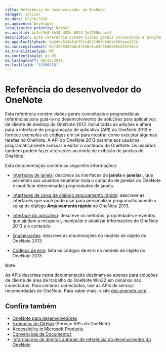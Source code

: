 ```yaml
---
title: Referência do desenvolvedor do OneNote
manager: soliver
ms.date: 05/16/2016
ms.audience: Developer
localization_priority: Normal
ms.assetid: 4c4ef9e8-6b30-481b-8023-2e1280bcbcc9
description: Esta referência contém visões gerais conceituais e programáticas referências para guiá-lo no desenvolvimento de soluções para aplicativos de cliente de desktop do OneNote 2013.
ms.openlocfilehash: 6a3dde524dfa5357c4523db3b545ac583eaa3274
ms.sourcegitcommit: 0cf39e5382b8c6f236c8a63c6036849ed3527ded
ms.translationtype: MT
ms.contentlocale: pt-BR
ms.lasthandoff: 08/23/2018
ms.locfileid: "22566576"
---
```

# <a name="onenote-developer-reference"></a>Referência do desenvolvedor do OneNote

Esta referência contém visões gerais conceituais e programáticas referências para guiá-lo no desenvolvimento de soluções para aplicativos de cliente de desktop do OneNote 2013. Inclui todas as adições e altera para a interface de programação de aplicativo (API) do OneNote 2013 e fornece exemplos de códigos em c# para mostrar como executar algumas tarefas no OneNote. A API do OneNote 2013 permite aos usuários programaticamente acessar e editar o conteúdo do OneNote. Os usuários também podem fazer alterações ao modo de exibição de janelas do OneNote.
  
Esta documentação contém as seguintes informações:
  
- [Interfaces de janela](window-interfaces-onenote.md): descreve as interfaces de **janela** e **janelas** , que permitem aos usuários enumerar toda o conjunto de janelas do OneNote e modificar determinadas propriedades de janela. 
    
- [Interfaces de caixa de diálogo arquivamento rápido](quick-filing-dialog-box-interfaces-onenote.md): descreve as interfaces que você pode usar para personalizar programaticamente a caixa de diálogo **Arquivamento rápido** no OneNote 2013. 
    
- [Interface do aplicativo](application-interface-onenote.md): descreve os métodos, propriedades e eventos que ajudam a recuperar, manipular e atualizar informações do OneNote 2013 e o conteúdo.
    
- [Enumerações](enumerations-onenote-developer-reference.md): descreve as enumerações no modelo de objeto do OneNote 2013.
    
- [Códigos de erro](error-codes-onenote.md): lista os códigos de erro no modelo de objeto do OneNote 2013.
    
> [!NOTE]
> As APIs descritas nesta documentação destinam-se apenas para soluções de cliente de área de trabalho do OneNote Win32 em cenários não conectados. Para cenários conectados, use as APIs de serviço recomendadas do OneNote. Para saber mais, visite [dev.onenote.com](http://go.microsoft.com/fwlink/?LinkID=390615). 
  
## <a name="see-also"></a>Confira também

- [OneNote para desenvolvedores](http://go.microsoft.com/fwlink/?LinkID=390615)   
- [Exemplos de GitHub](https://github.com/OneNoteDev/) (Serviço APIs do OneNote)     
- [Accessibility in Microsoft Products](http://www.microsoft.com/enable/products/default.aspx)    
- [Convenções de Documentos](http://msdn.microsoft.com/en-us/office/aa905365.aspx)    
- [Informações de direitos autorais de referência do desenvolvedor do OneNote](https://msdn.microsoft.com/en-us/library/office/jj680116.aspx)
    
    

